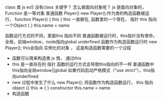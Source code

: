 class 类 js 
es5 没有class 关键字？ 怎么做面向对象呢？
js 是面向对象的， Function 是一等对象
普通函数 Player() 
new Player();作为类的构造函数被运行，
function Player() { this }
this 一直都在, 函数里的一个常在， 指针
this 指向一个Object {  } this.name = name

函数运行方式的不同，里面this 指向不同
普通函数被运行时，this指针没有使命，全局，前端window，node指向global underfined
函数作为构造函数运行时 new Player();
this会指向 实例化的对象 ， 这是构造函数需要的一个过程


- 函数可以用来构造类 js 借， 通过this
- this 是一直存在的 指针
  函数的运行方式会导致this指向的不一样
  普通函数中this指向全局window||global
  如果代码启动严格模式（"use strict"），this指向underfined
- new  过程中发生了什么
  new Player(); 将函数作为构造函数运行，
  this 指向 object {}
  this =>  { }  constructor
  this.name = name
- 构造函数